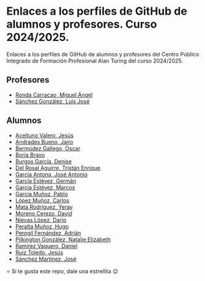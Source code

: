 # Enlaces a los perfiles de GitHub de alumnos y profesores. Curso 2024/2025.

Enlaces a los perfiles de GitHub de alumnos y profesores del Centro Público Integrado de Formación Profesional Alan Turing del curso 2024/2025.

## Profesores

* [Ronda Carracao, Miguel Ángel](https://github.com/profemronda)
* [Sánchez González, Luis José](https://github.com/LuisJoseSanchez)

## Alumnos

* [Aceituno Valero, Jesús]()
* [Andrades Bueno, Jairo](https://github.com/jairopo)
* [Bermúdez Gallego, Oscar]()
* [Borja Bravo]()
* [Burgos García, Denise]()
* [Del Rosal Aguirre, Tristán Enrique]()
* [García Antona, José Antonio]()
* [García Estévez, Germán](https://github.com/germangarest)
* [García Estévez, Marcos](https://github.com/warc0s)
* [García Muñoz, Pablo]()
* [López Muñoz, Carlos](https://github.com/carloslopez04)
* [Mata Rodríguez, Yeray](https://github.com/YerayMR)
* [Moreno Cerezo, David]()
* [Nievas López, Darío]()
* [Peralta Muñoz, Hugo]()
* [Perogil Fernández, Adrián]()
* [Pilkington González, Natalie Elizabeth]()
* [Ramírez Vaquero, Daniel]()
* [Ruiz Toledo, Jesús](https://github.com/jesusruiztoledo)
* [Sánchez Martínez, José]()

:star: Si te gusta este repo, dale una estrellita :wink:
